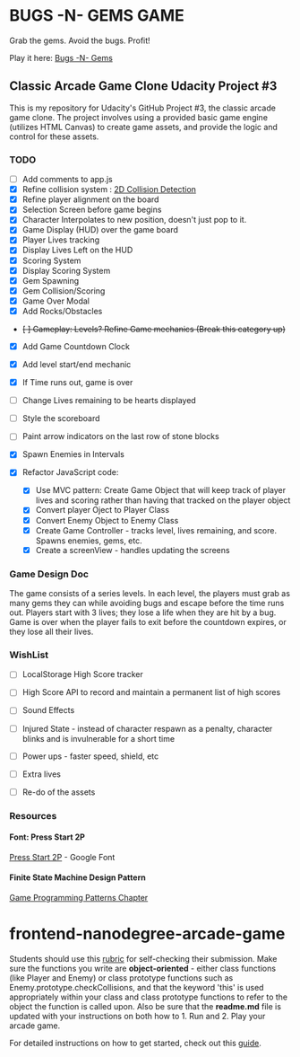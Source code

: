 # BUGS -N- GEMS GAME
Grab the gems. Avoid the bugs. Profit!

Play it here: [Bugs -N- Gems](https://clockwerkz.github.io/frontend-nanodegree-arcade-game/)

## Classic Arcade Game Clone Udacity Project #3

This is my repository for Udacity's GitHub Project #3, the classic arcade game clone. The project involves using a provided basic game engine (utilizes HTML Canvas) to create game assets, and provide the logic and control for these assets.

### TODO
- [ ] Add comments to app.js
- [X] Refine collision system : [2D Collision Detection](https://developer.mozilla.org/en-US/docs/Games/Techniques/2D_collision_detection)
- [X] Refine player alignment on the board
- [x] Selection Screen before game begins
- [x] Character Interpolates to new position, doesn't just pop to it.
- [x] Game Display (HUD) over the game board
- [x] Player Lives tracking
- [x] Display Lives Left on the HUD
- [x] Scoring System
- [x] Display Scoring System
- [X] Gem Spawning
- [X] Gem Collision/Scoring
- [x] Game Over Modal
- [x] Add Rocks/Obstacles
- ~~[ ] Gameplay: Levels? Refine Game mechanics (Break this category up)~~
- [X] Add Game Countdown Clock
- [X] Add level start/end mechanic
- [X] If Time runs out, game is over
- [ ] Change Lives remaining to be hearts displayed
- [ ] Style the scoreboard
- [ ] Paint arrow indicators on the last row of stone blocks
- [X] Spawn Enemies in Intervals

- [X] Refactor JavaScript code:
    - [X] Use MVC pattern: Create Game Object that will keep track of player lives and scoring rather than having that tracked on the   player object
    - [X] Convert player Oject to Player Class
    - [X] Convert Enemy Object to Enemy Class 
    - [X] Create Game Controller - tracks level, lives remaining, and score. Spawns enemies, gems, etc. 
    - [X] Create a screenView - handles updating the screens

### Game Design Doc

The game consists of a series levels. In each level, the players must grab as many gems they can while avoiding bugs and escape before the time runs out. Players start with 3 lives; they lose a life when they are hit by a bug. Game is over when the player fails to exit before the countdown expires, or they lose all their lives.


### WishList

- [ ] LocalStorage High Score tracker
- [ ] High Score API to record and maintain a permanent list of high scores
- [ ] Sound Effects
- [ ] Injured State - instead of character respawn as a penalty, character blinks and is invulnerable for a short time
- [ ] Power ups - faster speed, shield, etc
- [ ] Extra lives
- [ ] Re-do of the assets


### Resources

#### Font: Press Start 2P 

[Press Start 2P](https://fonts.google.com/specimen/Press+Start+2P) - Google Font

#### Finite State Machine Design Pattern

[Game Programming Patterns Chapter](http://gameprogrammingpatterns.com/state.html)




frontend-nanodegree-arcade-game
===============================

Students should use this [rubric](https://review.udacity.com/#!/projects/2696458597/rubric) for self-checking their submission. Make sure the functions you write are **object-oriented** - either class functions (like Player and Enemy) or class prototype functions such as Enemy.prototype.checkCollisions, and that the keyword 'this' is used appropriately within your class and class prototype functions to refer to the object the function is called upon. Also be sure that the **readme.md** file is updated with your instructions on both how to 1. Run and 2. Play your arcade game.

For detailed instructions on how to get started, check out this [guide](https://docs.google.com/document/d/1v01aScPjSWCCWQLIpFqvg3-vXLH2e8_SZQKC8jNO0Dc/pub?embedded=true).
